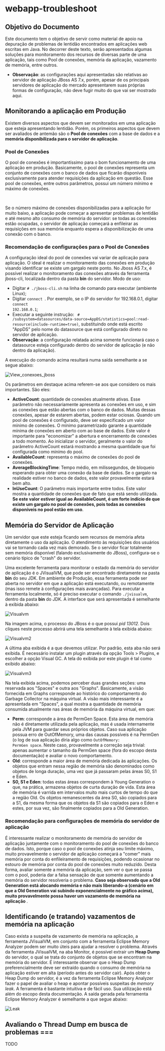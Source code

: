 # webapp-troubleshoot


## Objetivo do Documento
Este documento tem o objetivo de servir como material de apoio na depuração de problemas de lentidão encontrados em aplicações web escritas em Java.
No decorrer deste texto, serão apresentados algumas soluções para monitoramento dos recursos de diversas parte de uma aplicação, tais como Pool de conexões, memória da aplicação, vazamento de memória, entre outros.


* <b>Observação</b>: as configurações aqui apresentadas são relativas ao servidor de aplicação JBoss AS 7.x, porém, apesar de os principais servidores de aplicação do mercado apresentarem suas próprias formas de configuração, não deve fugir muito do que vai ser mostrado aqui.

## Monitorando a aplicação em Produção
Existem diversos aspectos que devem ser monitorados em uma aplicação que esteja apresentando lentidão. Porém, os primeiros aspectos que devem ser avaliados de antemão são o <b>Pool de conexões</b> com a base de dados e a <b>memória disponibilizada para o servidor de aplicação</b>.

### Pool de Conexões
O pool de conexões é importantíssimo para o bom funcionamento de uma aplicação em produção. Basicamente, o pool de conexões representa um conjunto de conexões com o banco de dados que ficarão disponíveis exclusivamente para atender requisições da aplicação em questão. Esse pool de conexões, entre outros parâmetros, possui um número mínimo e máximo de conexões. 

<br>

Se o número máximo de conexões disponibilizadas para a aplicação for muito baixo, a aplicação pode começar a apresentar problemas de lentidão e até mesmo alto consumo de memória do servidor: se todas as conexões estão ocupadas, o servidor de aplicação começará a enfileirar as requisições em sua memória enquanto espera a disponibilização de uma conexão com o banco.

### Recomendação de configurações para o Pool de Conexões
A configuração ideal do pool de conexões vai variar de aplicação para aplicação. O ideal é realizar o monitoramento das conexões em produção visando identificar se existe um gargalo neste ponto. 
No Jboss AS 7.x, é possível realizar o monitoramento das conexões através da ferramenta jboss-cli, localizada dentro da pasta <b>bin</b> do servidor. Modo de uso:

* Digitar <code># ./jboss-cli.sh</code> na linha de comando para executar (ambiente Linux);
* Digitar <code>connect <IP DO SERVIDOR></code>. Por exemplo, se o IP do servidor for 192.168.0.1, digitar <code>connect 192.168.0.1</code>;
* Executar a seguinte instrução: <code> # /subsystem=datasources/data-source=AppDS/statistics=pool:read-resource(include-runtime=true)</code>, substituindo onde está escrito "AppDS" pelo nome do datasource que está configurado direto no servidor de aplicação. 
* <b>Observação</b>: a configuração relatada acima somente funcionará caso o datasource esteja configurado dentro do servidor de aplicação (e não dentro da aplicação).

A execução do comando acima resultará numa saída semelhante a se segue abaixo:

![View_conexoes_jboss](https://user-images.githubusercontent.com/14164532/54299098-89bd4300-4590-11e9-9b49-eb594ffe9a3e.png)


Os parâmetros em destaque acima referem-se aos que considero os mais importantes. São eles:
* <b>ActiveCount</b>: quantidade de conexões atualmente ativas. Esse parâmetro não necessariamente apresenta as conexões em uso, e sim as conexões que estão abertas com o banco de dados. Muitas dessas conexões, apesar de estarem abertas, podem estar ociosas. Quando um pool de conexões é configurado, deve ser especificado um valor mínimo de conexões. O mínimo parametrizado garante a quantidade mínima de conexões em aberto com ao base de dados. Este valor é importante para "economizar" a abertura e encerramento de conexões a todo momento. Ao inicializar o servidor, geralmente o valor do parâmetro ActiveCount estará mostrando a mesma quantidade que foi configurada como minímo do pool.
* <b>AvailableCount</b>: representa o máximo de conexões do pool de conexões.
* <b>AverageBlockingTime</b>: Tempo médio, em milissegundos, de bloqueio esperando para obter uma conexão da base de dados. Se o gargalo na realidade estiver no banco de dados, este valor provavelmente estará bem alto.
* <b>InUseCount</b>: O parâmetro mais importante entre todos. Este valor mostra a quantidade de conexões que de fato que está sendo utilizada. <b>Se este valor estiver igual ao AvailableCount, é um forte indício de que existe um gargalo no pool de conexões, pois todas as conexões disponíveis no pool estão em uso</b>.

## Memória do Servidor de Aplicação
Um servidor que este esteja ficando sem recursos de memória afeta diretamente o uso da aplicação. O atendimento às requisições dos usuários vai se tornando cada vez mais demorado. Se o servidor ficar totalmente sem memória disponível (falando exclusivamente do JBoss), configura-se o cenário típico de "crash" do servidor.

Uma excelente ferramenta para monitorar o estado da memória do servidor de aplicação é o JVisualVM, que pode ser encontrado diretamente na pasta <b>bin</b> do seu JDK. Em ambiente de Produção, essa ferramenta pode ser aberta no servidor em que a aplicação está executando, ou remotamente (mas isso remete à configurações mais avançadas).
Para executar a ferramenta localmente, só é preciso executar o comando <code>./jvisualvm</code>, dentro da pasta <b>bin</b> do JDK. A interface que será apresentada é semelhante à exibida abaixo:

![Visualvm](https://user-images.githubusercontent.com/14164532/54299668-be7dca00-4591-11e9-8722-3d042dd34205.png)


Na imagem acima, o processo do JBoss é o que possui <i>pid 13012</i>. Dois cliques neste processo abrirá uma tela semelhante à tela exibida abaixo:


![Visualvm2](https://user-images.githubusercontent.com/14164532/54299714-d48b8a80-4591-11e9-8f8c-186770db279b.png)



A última aba exibida é a que devemos utilizar. Por padrão, esta aba não será exibida. É necessário instalar um plugin através da opção Tools > Plugins, e escolher a opção Visual GC.
A tela do exibida por este plugin é tal como exibido abaixo:


![Visualvm3](https://user-images.githubusercontent.com/14164532/54299755-e705c400-4591-11e9-8b39-f88762fb0882.png)


Na tela exibida acima, podemos perceber duas grandes seções: uma reservada aos "Spaces" e outra aos "Graphs". Basicamente, a visão fornecida em Graphs corresponde ao histórico do comportamento do Garbage Collector na máquina virtual. A visão mais interessante é a apresentada em "Spaces", a qual mostra a quantidade de memória consumida atualmente nas áreas de memória da máquina virtual, em que:

* <b>Perm</b>: corresponde a área de PermGen Space. Esta área de memória não é diretamente utilizada pela aplicação, mas é usada internamente pela JVM para guardar seus próprios objetos. Caso sua aplicação possua erro de OutOfMemory, uma das causas possíveis é na PermGen (o log de sua aplicação diria algo como <code>OutOfMemory: PermGen space</code>. Neste caso, provavelmente a correção seja trivial: apenas aumentar o tamanho da PermGen space (fora do escopo desta documentação) e avaliar o novo comportamento.
* <b>Old</b>: corresponde a maior área de memória dedicada às aplicações. Os objetos que entram nessa região de memória são denominados como objetos de longa duração, uma vez que já passaram pelas áreas S0, S1 e Eden.
* <b>S0, S1 e Eden</b>: todas estas áreas correspondem à Young Generation o que, na prática, armazena objetos de curta duração de vida. Esta área de memória é varrida em intervalos muito mais curtos de tempo do que a região Old. Os objetos remanescentes da área S0, são copiados para a S1, da mesma forma que os objetos da S1 são copiados para o Eden e estes, por sua vez, são finalmente copiados para a Old Generation.


### Recomendação para configurações de memória do servidor de aplicação

É interessante realizar o monitoramento de memória do servidor de aplicação juntamente com o monitoramento do pool de conexões do banco de dados. Isto, porque caso o pool de conexões atinja seu limite máximo, muito provavelmente o servidor de aplicação começará a "comer" mais memória por conta do enfileiramento de requisições, podendo ocasionar no estouro de memória por conta do pool de conexões muito reduzido. Desta forma, avaliar somente a memória da aplicação, sem ver o que se passa com o pool, poderia dar a falsa sensação de que somente aumentando a memória do servidor resolveria o problema.
<b>Caso seja observado que a Old Generation está alocando memória e não mais liberando-a (cenário em que a Old Generation vai subindo exponencialmente no gráfico acima), muito provavelmente possa haver um vazamento de memória na aplicação </b>.

## Identificando (e tratando) vazamentos de memória na aplicação

Caso exista a suspeita de vazamento de memória na aplicação, a ferramenta JVisualVM, em conjunto com a ferramenta Eclipse Memory Analyzer podem ser muito úteis para ajudar a resolver o problema. 
Através da ferramenta JVisualVM, na aba Monitor, é possível extrair um <b>Heap Dump</b> do servidor, o qual se trata do conjunto de objetos que se encontram na memória do servidor. É interessante observar que o Heap Dump preferencialmente deve ser extraído quando o consumo de memória na aplicação estiver em alta (período antes do servidor cair).
Após obter o Heap Dump do servidor, é a vez da ferramenta Eclipse Memory Analyzer fazer o papel de avaliar o heap e apontar possíveis suspeitas de <i>memory leak</i>. A ferramenta é bastante intuitiva e de fácil uso. Sua utilização está além do escopo desta documentação. A saída gerada pela ferramenta Eclipse Memory Analyzer é semelhante a que segue abaixo:

![Leak](https://user-images.githubusercontent.com/14164532/54299828-13214500-4592-11e9-921a-8e296eee5e0d.png)

## Avaliando o Thread Dump em busca de problemas ===
TODO





</div>
